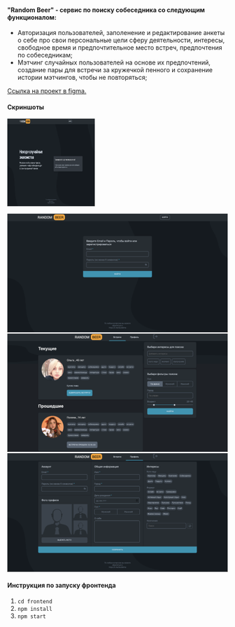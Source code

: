 #### "Random Beer" - сервис по поиску собеседника со следующим функционалом:
- Авторизация пользователей, заполенение и редактирование анкеты о себе про свои персональные цели сферу деятельности, интересы, свободное время и предпочтительное место встреч, предпочтения по собеседникам;
- Мэтчинг случайных пользователей на основе их предпочтений, создание пары для встречи за кружечкой пенного и сохранение истории мэтчингов, чтобы не повторяться;

[Ссылка на проект в figma.](https://www.figma.com/file/jtcbK2gXc1bOaRGcknkFw9/Random-Beer?type=design&t=wyYirgTXEd8P8aLl-6)

#### Скриншоты
<img src="screenshots/WelcomePage.png" width="200" height="200" alt="WelcomePage">

![LoginPage](screenshots/LoginPage.png)
![MeetingsPage](screenshots/MeetingsPage.png) 
![ProfilePage](screenshots/ProfilePage.png)


#### Инструкция по запуску фронтенда
1. `cd frontend`
2. `npm install`
3. `npm start`
